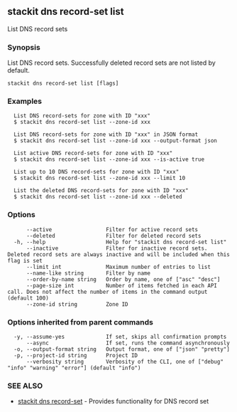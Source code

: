 ## stackit dns record-set list

List DNS record sets

### Synopsis

List DNS record sets. Successfully deleted record sets are not listed by default.

```
stackit dns record-set list [flags]
```

### Examples

```
  List DNS record-sets for zone with ID "xxx"
  $ stackit dns record-set list --zone-id xxx

  List DNS record-sets for zone with ID "xxx" in JSON format
  $ stackit dns record-set list --zone-id xxx --output-format json

  List active DNS record-sets for zone with ID "xxx"
  $ stackit dns record-set list --zone-id xxx --is-active true

  List up to 10 DNS record-sets for zone with ID "xxx"
  $ stackit dns record-set list --zone-id xxx --limit 10

  List the deleted DNS record-sets for zone with ID "xxx"
  $ stackit dns record-set list --zone-id xxx --deleted
```

### Options

```
      --active                 Filter for active record sets
      --deleted                Filter for deleted record sets
  -h, --help                   Help for "stackit dns record-set list"
      --inactive               Filter for inactive record sets. Deleted record sets are always inactive and will be included when this flag is set
      --limit int              Maximum number of entries to list
      --name-like string       Filter by name
      --order-by-name string   Order by name, one of ["asc" "desc"]
      --page-size int          Number of items fetched in each API call. Does not affect the number of items in the command output (default 100)
      --zone-id string         Zone ID
```

### Options inherited from parent commands

```
  -y, --assume-yes             If set, skips all confirmation prompts
      --async                  If set, runs the command asynchronously
  -o, --output-format string   Output format, one of ["json" "pretty"]
  -p, --project-id string      Project ID
      --verbosity string       Verbosity of the CLI, one of ["debug" "info" "warning" "error"] (default "info")
```

### SEE ALSO

* [stackit dns record-set](./stackit_dns_record-set.md)	 - Provides functionality for DNS record set

